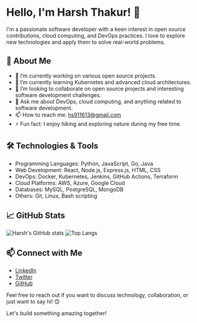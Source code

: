 # Hello, I'm Harsh Thakur! 👋

I'm a passionate software developer with a keen interest in open source contributions, cloud computing, and DevOps practices. I love to explore new technologies and apply them to solve real-world problems.

## 🚀 About Me

- 🔭 I’m currently working on various open source projects.
- 🌱 I’m currently learning Kubernetes and advanced cloud architectures.
- 👯 I’m looking to collaborate on open source projects and interesting software development challenges.
- 💬 Ask me about DevOps, cloud computing, and anything related to software development.
- 📫 How to reach me: hs911613@gmail.com
- ⚡ Fun fact: I enjoy hiking and exploring nature during my free time.

## 🛠️ Technologies & Tools

- Programming Languages: Python, JavaScript, Go, Java
- Web Development: React, Node.js, Express.js, HTML, CSS
- DevOps: Docker, Kubernetes, Jenkins, GitHub Actions, Terraform
- Cloud Platforms: AWS, Azure, Google Cloud
- Databases: MySQL, PostgreSQL, MongoDB
- Others: Git, Linux, Bash scripting

## 📈 GitHub Stats

![Harsh's GitHub stats](https://github-readme-stats.vercel.app/api?username=Harshthakur1825&show_icons=true&theme=radical)
![Top Langs](https://github-readme-stats.vercel.app/api/top-langs/?username=Harshthakur1825&layout=compact&theme=radical)

## 📫 Connect with Me

- [LinkedIn](https://www.linkedin.com/in/harshthakur1825/)
- [Twitter](https://twitter.com/harshthakur1825)
- [GitHub](https://github.com/Harshthakur1825)

Feel free to reach out if you want to discuss technology, collaboration, or just want to say hi! 😊

Let's build something amazing together!

